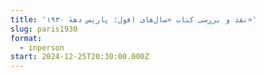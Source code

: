 ```yaml
---
title: 'نقد و بررسی کتاب «سال‌های افول: پاریس دههٔ ۱۹۳۰»'
slug: paris1930
format:
  - inperson
start: 2024-12-25T20:30:00.000Z
---
```


